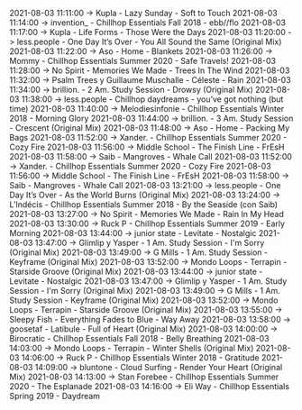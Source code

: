 2021-08-03 11:11:00 -> Kupla - Lazy Sunday - Soft to Touch
2021-08-03 11:14:00 -> invention_ - Chillhop Essentials Fall 2018 - ebb//flo
2021-08-03 11:17:00 -> Kupla - Life Forms - Those Were the Days
2021-08-03 11:20:00 -> less.people - One Day It’s Over - You All Sound the Same (Original Mix)
2021-08-03 11:22:00 -> Aso - Home - Blankets
2021-08-03 11:26:00 -> Mommy - Chillhop Essentials Summer 2020 - Safe Travels!
2021-08-03 11:28:00 -> No Spirit - Memories We Made - Trees In The Wind
2021-08-03 11:32:00 -> Psalm Trees y Guillaume Muschalle - Céleste - Rain
2021-08-03 11:34:00 -> brillion. - 2 Am. Study Session - Drowsy (Original Mix)
2021-08-03 11:38:00 -> less.people - Chillhop daydreams - you’ve got nothing (but time)
2021-08-03 11:40:00 -> Melodiesinfonie - Chillhop Essentials Winter 2018 - Morning Glory
2021-08-03 11:44:00 -> brillion. - 3 Am. Study Session - Crescent (Original Mix)
2021-08-03 11:48:00 -> Aso - Home - Packing My Bags
2021-08-03 11:52:00 -> Xander. - Chillhop Essentials Summer 2020 - Cozy Fire
2021-08-03 11:56:00 -> Middle School - The Finish Line - FrEsH
2021-08-03 11:58:00 -> Saib - Mangroves - Whale Call
2021-08-03 11:52:00 -> Xander. - Chillhop Essentials Summer 2020 - Cozy Fire
2021-08-03 11:56:00 -> Middle School - The Finish Line - FrEsH
2021-08-03 11:58:00 -> Saib - Mangroves - Whale Call
2021-08-03 13:21:00 -> less.people - One Day It’s Over - As the World Burns (Original Mix)
2021-08-03 13:24:00 -> L’Indécis - Chillhop Essentials Summer 2018 - By the Seaside (con Saib)
2021-08-03 13:27:00 -> No Spirit - Memories We Made - Rain In My Head
2021-08-03 13:30:00 -> Ruck P - Chillhop Essentials Summer 2019 - Early Morning
2021-08-03 13:44:00 -> junior state - Levitate - Nostalgic
2021-08-03 13:47:00 -> Glimlip y Yasper - 1 Am. Study Session - I'm Sorry (Original Mix)
2021-08-03 13:49:00 -> G Mills - 1 Am. Study Session - Keyframe (Original Mix)
2021-08-03 13:52:00 -> Mondo Loops - Terrapin - Starside Groove (Original Mix)
2021-08-03 13:44:00 -> junior state - Levitate - Nostalgic
2021-08-03 13:47:00 -> Glimlip y Yasper - 1 Am. Study Session - I'm Sorry (Original Mix)
2021-08-03 13:49:00 -> G Mills - 1 Am. Study Session - Keyframe (Original Mix)
2021-08-03 13:52:00 -> Mondo Loops - Terrapin - Starside Groove (Original Mix)
2021-08-03 13:55:00 -> Sleepy Fish - Everything Fades to Blue - Way Away
2021-08-03 13:58:00 -> goosetaf - Latibule - Full of Heart (Original Mix)
2021-08-03 14:00:00 -> Birocratic - Chillhop Essentials Fall 2018 - Belly Breathing
2021-08-03 14:03:00 -> Mondo Loops - Terrapin - Winter Shells (Original Mix)
2021-08-03 14:06:00 -> Ruck P - Chillhop Essentials Winter 2018 - Gratitude
2021-08-03 14:09:00 -> bluntone - Cloud Surfing - Render Your Heart (Original Mix)
2021-08-03 14:13:00 -> Stan Forebee - Chillhop Essentials Summer 2020 - The Esplanade
2021-08-03 14:16:00 -> Eli Way - Chillhop Essentials Spring 2019 - Daydream
